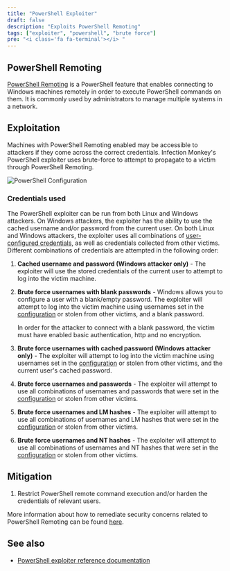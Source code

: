 ```yaml
---
title: "PowerShell Exploiter"
draft: false
description: "Exploits PowerShell Remoting"
tags: ["exploiter", "powershell", "brute force"]
pre: "<i class='fa fa-terminal'></i> "
---
```


## PowerShell Remoting

[PowerShell Remoting](
https://docs.microsoft.com/en-us/powershell/scripting/learn/remoting/winrmsecurity)
is a PowerShell feature that enables connecting to Windows machines remotely in
order to execute PowerShell commands on them. It is commonly used by
administrators to manage multiple systems in a network.

## Exploitation

Machines with PowerShell Remoting enabled may be accessible to attackers if
they come across the correct credentials. Infection Monkey's PowerShell
exploiter uses brute-force to attempt to propagate to a victim through
PowerShell Remoting.

![PowerShell Configuration](
/images/island/configuration-page/powershell-exploiter-configuration.png
"PowerShell Configuration")

### Credentials used

The PowerShell exploiter can be run from both Linux and Windows attackers. On
Windows attackers, the exploiter has the ability to use the cached username
and/or password from the current user. On both Linux and Windows attackers, the
exploiter uses all combinations of [user-configured credentials](
/usage/configuration/credentials), as well as credentials collected from other
victims. Different combinations of credentials are attempted in the following
order:

1. **Cached username and password (Windows attacker only)** - The exploiter
   will use the stored credentials of the current user to attempt to log into
   the victim machine.

1. **Brute force usernames with blank passwords** - Windows allows you to
   configure a user with a blank/empty password. The exploiter will attempt to
   log into the victim machine using usernames set in the
   [configuration](/usage/configuration/credentials) or stolen from other
   victims, and a blank password.

   In order for the attacker to connect with a blank password, the victim must
   have enabled basic authentication, http and no encryption.

1. **Brute force usernames with cached password (Windows attacker only)** - The
   exploiter will attempt to log into the victim machine using usernames
   set in the [configuration](/usage/configuration/credentials) or stolen from
   other victims, and the current user's cached password.

1. **Brute force usernames and passwords** - The exploiter will attempt to use
   all combinations of usernames and passwords that were set in the
   [configuration](/usage/configuration/credentials) or stolen from other
   victims.

1. **Brute force usernames and LM hashes** - The exploiter will attempt to use
   all combinations of usernames and LM hashes that were set in the
   [configuration](/usage/configuration/credentials) or stolen from other
   victims.

1. **Brute force usernames and NT hashes** - The exploiter will attempt to use
   all combinations of usernames and NT hashes that were set in the
   [configuration](/usage/configuration/credentials) or stolen from other
   victims.

## Mitigation

1. Restrict PowerShell remote command execution and/or harden the credentials
of relevant users.

More information about how to remediate security concerns related to PowerShell
Remoting can be found [here](
https://docs.microsoft.com/en-us/powershell/scripting/learn/remoting/winrmsecurity).

## See also
- [PowerShell exploiter reference documentation](/reference/exploiters/powershell)

